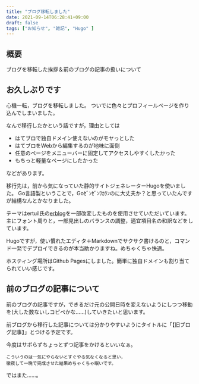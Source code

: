 ```yaml
---
title: "ブログ移転しました"
date: 2021-09-14T06:28:41+09:00
draft: false
tags: ["お知らせ", "雑記", "Hugo" ]
---
```


## 概要
ブログを移転した挨拶＆前のブログの記事の扱いについて

## お久しぶりです
心機一転，ブログを移転しました。
ついでに色々とプロフィールページを作り込んでしまいました。

なんで移行したかという話ですが，理由としては

* はてブロで独自ドメイン使えないのがモヤっとした
* はてブロをWebから編集するのが地味に面倒
* 任意のページをメニューバーに固定してアクセスしやすくしたかった
* もちっと軽量なページにしたかった

などがあります。

移行先は，前から気になっていた静的サイトジェネレーターHugoを使いました。
Go言語製ということで，Goｾﾞﾝｾﾞﾝﾜｶﾗﾝのに大丈夫か？と思っていたんですが結構なんとかなりました。


テーマはertuil氏の[erblog](https://github.com/ertuil/erblog/blob/master/LICENSE.md)を一部改変したものを使用させていただいています。主にフォント周りと，一部見出しのバランスの調整，適宜項目名の和訳などをしています。

Hugoですが，使い慣れたエディタ＋Markdownでサクサク書けるのと，コマンド一発でデプロイできるのが本当助かりますね。めちゃくちゃ快適。

ホスティング場所はGithub Pagesにしました。簡単に独自ドメインも割り当てられていい感じです。

## 前のブログの記事について

前のブログの記事ですが，できるだけ元の公開日時を変えないようにしつつ移動を(大した数ないしコピペかな……)していきたいと思います。

前ブログから移行した記事については分かりやすいようにタイトルに「【旧ブログ記事】」とつける予定です。

今度はサボらずちょっとずつ記事をかけるといいなぁ。


```
こういうのは一気にやらないとすぐやる気なくなると思い，
徹夜して一晩で完成させた結果めちゃくちゃ眠いです。
```

ではまた……。
